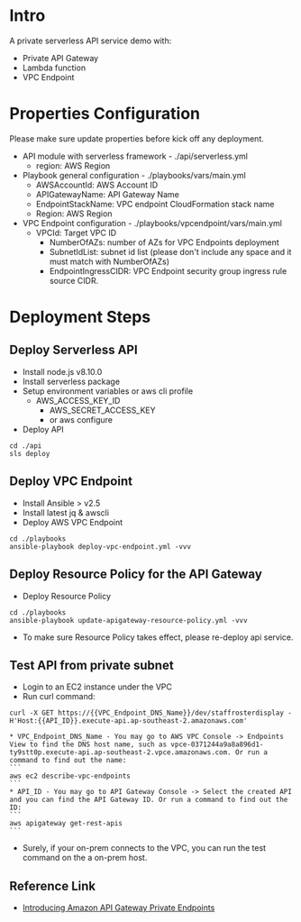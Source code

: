# Intro
A private serverless API service demo with:
* Private API Gateway
* Lambda function
* VPC Endpoint

# Properties Configuration

Please make sure update properties before kick off any deployment.

* API module with serverless framework - ./api/serverless.yml
  * region: AWS Region
* Playbook general configuration - ./playbooks/vars/main.yml
	* AWSAccountId: AWS Account ID
	* APIGatewayName: API Gateway Name
	* EndpointStackName: VPC endpoint CloudFormation stack name
	* Region: AWS Region
* VPC Endpoint configuration - ./playbooks/vpcendpoint/vars/main.yml
  * VPCId: Target VPC ID
	* NumberOfAZs: number of AZs for VPC Endpoints deployment
	* SubnetIdList: subnet id list (please don't include any space and it must match with NumberOfAZs)
	* EndpointIngressCIDR: VPC Endpoint security group ingress rule source CIDR.

# Deployment Steps

## Deploy Serverless API

* Install node.js v8.10.0
* Install serverless package
* Setup environment variables or aws cli profile
  * AWS_ACCESS_KEY_ID
	* AWS_SECRET_ACCESS_KEY
	* or aws configure
* Deploy API
```
cd ./api
sls deploy
```

## Deploy VPC Endpoint

* Install Ansible > v2.5
* Install latest jq & awscli
* Deploy AWS VPC Endpoint
```
cd ./playbooks
ansible-playbook deploy-vpc-endpoint.yml -vvv
```

## Deploy Resource Policy for the API Gateway

* Deploy Resource Policy
```
cd ./playbooks
ansible-playbook update-apigateway-resource-policy.yml -vvv
```
* To make sure Resource Policy takes effect, please re-deploy api service.

## Test API from private subnet

* Login to an EC2 instance under the VPC
* Run curl command:
```
curl -X GET https://{{VPC_Endpoint_DNS_Name}}/dev/staffrosterdisplay -H'Host:{{API_ID}}.execute-api.ap-southeast-2.amazonaws.com'
```
	* VPC_Endpoint_DNS_Name - You may go to AWS VPC Console -> Endpoints View to find the DNS host name, such as vpce-0371244a9a8a896d1-ty9stt0p.execute-api.ap-southeast-2.vpce.amazonaws.com. Or run a command to find out the name:
	```
	aws ec2 describe-vpc-endpoints
	```
	* API_ID - You may go to API Gateway Console -> Select the created API and you can find the API Gateway ID. Or run a command to find out the ID:
	```
	aws apigateway get-rest-apis
	```
* Surely, if your on-prem connects to the VPC, you can run the test command on the a on-prem host.

## Reference Link

* [Introducing Amazon API Gateway Private Endpoints](https://aws.amazon.com/blogs/compute/introducing-amazon-api-gateway-private-endpoints/)
